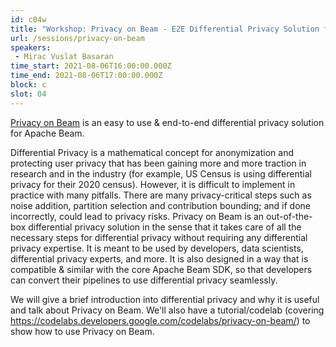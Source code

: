 ```yaml
---
id: c04w
title: "Workshop: Privacy on Beam - E2E Differential Privacy Solution for Apache Beam"
url: /sessions/privacy-on-beam
speakers:
 - Mirac Vuslat Basaran
time_start: 2021-08-06T16:00:00.000Z
time_end: 2021-08-06T17:00:00.000Z
block: c
slot: 04
---
```


[Privacy on Beam](https://github.com/google/differential-privacy/tree/main/privacy-on-beam) is an easy to use & end-to-end differential privacy solution for Apache Beam.

Differential Privacy is a mathematical concept for anonymization and protecting user privacy that has been gaining more and more traction in research and in the industry (for example, US Census is using differential privacy for their 2020 census). However, it is difficult to implement in practice with many pitfalls. There are many privacy-critical steps such as noise addition, partition selection and contribution bounding; and if done incorrectly, could lead to privacy risks. Privacy on Beam is an out-of-the-box differential privacy solution in the sense that it takes care of all the necessary steps for differential privacy without requiring any differential privacy expertise. It is meant to be used by developers, data scientists, differential privacy experts, and more. It is also designed in a way that is compatible & similar with the core Apache Beam SDK, so that developers can convert their pipelines to use differential privacy seamlessly.

We will give a brief introduction into differential privacy and why it is useful and talk about Privacy on Beam. We'll also have a tutorial/codelab (covering https://codelabs.developers.google.com/codelabs/privacy-on-beam/) to show how to use Privacy on Beam.